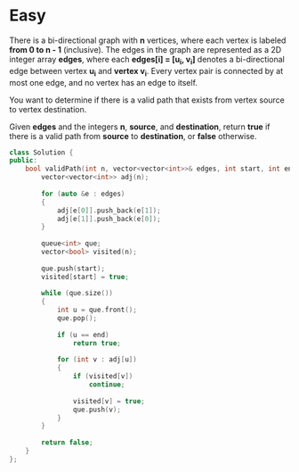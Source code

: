 # Easy

There is a bi-directional graph with **n** vertices, where each vertex is labeled **from 0 to n - 1** (inclusive). The edges in the graph are represented as a 2D integer array **edges**, where each **edges[i] = [u<sub>i</sub>, v<sub>i</sub>]** denotes a bi-directional edge between vertex **u<sub>i</sub>** and **vertex v<sub>i</sub>**. Every vertex pair is connected by at most one edge, and no vertex has an edge to itself.

You want to determine if there is a valid path that exists from vertex source to vertex destination.

Given **edges** and the integers **n**, **source**, and **destination**, return **true** if there is a valid path from **source** to **destination**, or **false** otherwise.

```cpp
class Solution {
public:
    bool validPath(int n, vector<vector<int>>& edges, int start, int end) {
        vector<vector<int>> adj(n);
        
        for (auto &e : edges)
        {
            adj[e[0]].push_back(e[1]);
            adj[e[1]].push_back(e[0]);
        }
        
        queue<int> que;
        vector<bool> visited(n);
        
        que.push(start);
        visited[start] = true;
        
        while (que.size())
        {
            int u = que.front();
            que.pop();
            
            if (u == end)
                return true;
            
            for (int v : adj[u])
            {
                if (visited[v])
                    continue;
                
                visited[v] = true;
                que.push(v);
            }
        }
        
        return false;
    }
};
```
